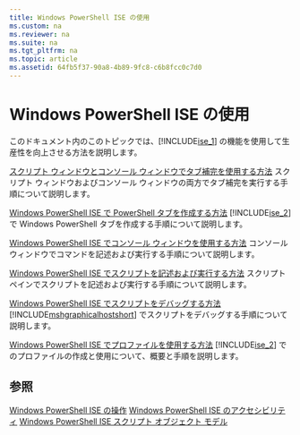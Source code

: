 ```yaml
---
title: Windows PowerShell ISE の使用
ms.custom: na
ms.reviewer: na
ms.suite: na
ms.tgt_pltfrm: na
ms.topic: article
ms.assetid: 64fb5f37-90a8-4b89-9fc8-c6b8fcc0c7d0
---
```

# Windows PowerShell ISE の使用
このドキュメント内のこのトピックでは、[!INCLUDE[ise_1](../Token/ise_1_md.md)] の機能を使用して生産性を向上させる方法を説明します。

[スクリプト ウィンドウとコンソール ウィンドウでタブ補完を使用する方法](../Topic/How-to-Use-Tab-Completion-in-the-Script-Pane-and-Console-Pane.md)
スクリプト ウィンドウおよびコンソール ウィンドウの両方でタブ補完を実行する手順について説明します。

[Windows PowerShell ISE で PowerShell タブを作成する方法](../Topic/How-to-Create-a-PowerShell-Tab-in-Windows-PowerShell-ISE.md)
[!INCLUDE[ise_2](../Token/ise_2_md.md)] で Windows PowerShell タブを作成する手順について説明します。

[Windows PowerShell ISE でコンソール ウィンドウを使用する方法](../Topic/How-to-Use-the-Console-Pane-in-the-Windows-PowerShell-ISE.md)
コンソール ウィンドウでコマンドを記述および実行する手順について説明します。

[Windows PowerShell ISE でスクリプトを記述および実行する方法](../Topic/How-to-Write-and-Run-Scripts-in-the-Windows-PowerShell-ISE.md)
スクリプト ペインでスクリプトを記述および実行する手順について説明します。

[Windows PowerShell ISE でスクリプトをデバッグする方法](../Topic/How-to-Debug-Scripts-in-Windows-PowerShell-ISE.md)
[!INCLUDE[mshgraphicalhostshort](../Token/mshgraphicalhostshort_md.md)] でスクリプトをデバッグする手順について説明します。

[Windows PowerShell ISE でプロファイルを使用する方法](../Topic/How-to-Use-Profiles-in-Windows-PowerShell-ISE.md)
[!INCLUDE[ise_2](../Token/ise_2_md.md)] でのプロファイルの作成と使用について、概要と手順を説明します。

## 参照
[Windows PowerShell ISE の操作](../Topic/Exploring-the-Windows-PowerShell-ISE.md)
[Windows PowerShell ISE のアクセシビリティ](../Topic/Accessibility-in-Windows-PowerShell-ISE.md)
[Windows PowerShell ISE スクリプト オブジェクト モデル](https://technet.microsoft.com/en-us/library/69b047d0-da79-413e-b948-8e45d05d1f85)



<!--HONumber=Apr16_HO2-->


